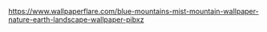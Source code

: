 https://www.wallpaperflare.com/blue-mountains-mist-mountain-wallpaper-nature-earth-landscape-wallpaper-pibxz
